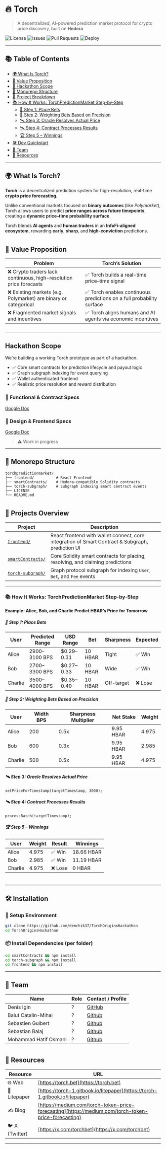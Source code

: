 # 🔥 Torch

> A decentralized, AI-powered prediction market protocol for crypto price discovery, built on **Hedera**

![License](https://img.shields.io/github/license/denchik37/TorchOriginsHackathon)
![Issues](https://img.shields.io/github/issues/denchik37/TorchOriginsHackathon)
![Pull Requests](https://img.shields.io/github/issues-pr/denchik37/TorchOriginsHackathon)
![Deploy](https://img.shields.io/badge/deploy-Hedera_Mainnet-2ea44f)

---

## 📚 Table of Contents

- [🌍 What Is Torch?](#-what-is-torch)
- [💎 Value Proposition](#-value-proposition)
- [🏁 Hackathon Scope](#hackathon-scope)
- [🧱 Monorepo Structure](#-monorepo-structure)
- [📁 Project Breakdown](#project-overview)
- [📚 How It Works: TorchPredictionMarket Step-by-Step](#-how-it-works-torchpredictionmarket-step-by-step)
  - [🧾 Step 1: Place Bets](#-step-1-place-bets)
  - [🧮 Step 2: Weighting Bets Based on Precision](#-step-2-weighting-bets-based-on-precision)
  - [🛰️ Step 3: Oracle Resolves Actual Price](#-step-3-oracle-resolves-actual-price)
  - [🛰️ Step 4: Contract Processes Results](#-step-4-contract-processes-results)
  - [🏆 Step 5 – Winnings](#-step-5--winnings)
- [🛠️ Dev Quickstart](#-installation)
- [🤝 Team](#-team)
- [🔗 Resources](#-resources)

---

## 🌍 What Is Torch?

**Torch** is a decentralized prediction system for high-resolution, real-time **crypto price forecasting**.

Unlike conventional markets focused on **binary outcomes** (like _Polymarket_), Torch allows users to predict **price ranges across future timepoints**, creating a **dynamic price–time probability surface**.

Torch blends **AI agents** and **human traders** in an **InfoFi-aligned ecosystem**, rewarding **early**, **sharp**, and **high-conviction** predictions.

#

## 💎 Value Proposition

| Problem                                         | Torch’s Solution                                    |
|------------------------------------------------|----------------------------------------------------|
| ❌ Crypto traders lack continuous, high-resolution price forecasts | ✅ Torch builds a real-time price–time signal        |
| ❌ Existing markets (e.g. Polymarket) are binary or categorical   | ✅ Torch enables continuous predictions on a full probability surface |
| ❌ Fragmented market signals and incentives                        | ✅ Torch aligns humans and AI agents via economic incentives |

##
---

## Hackathon Scope

We’re building a working Torch prototype as part of a hackathon.

- ✅ Core smart contracts for prediction lifecycle and payout logic  
- ✅ Graph subgraph indexing for event querying  
- ✅ Wallet authenticated frontend  
- ✅ Realistic price resolution and reward distribution  

### 📄 Functional & Contract Specs  
[Google Doc](https://docs.google.com/document/d/1aKkVzq7iILSpPRT327vxOGVfcCCzwlWwrrcCx9HPXnA/edit)

### 🎨 Design & Frontend Specs  
[Google Doc](https://docs.google.com/document/d/15gglInxKkXICz9hhw3A2YnUqXs00CRjPEVfndv7MCPY/edit)

> ⚠️ Work in progress

---

## 🧱 Monorepo Structure

```
torchpredictionmarket/
├── frontend/          # React Frontend
├── smartContracts/    # Hedera-compatible Solidity contracts
├── torch-subgraph/    # Subgraph indexing smart contract events
├── LICENSE
└── README.md          
```

#

## 📁 Projects Overview

| Project         | Description |
|-----------------|-------------|
| [`frontend/`](./frontend) | React frontend with wallet connect, core integration of Smart Contract & Subgraph, prediction UI |
| [`smartContracts/`](./smartContracts) | Core Solidity smart contracts for placing, resolving, and claiming predictions |
| [`torch-subgraph/`](./torch-subgraph) | Graph protocol subgraph for indexing `User`, `Bet`, and `Fee` events |

---

### 📚 **How It Works: TorchPredictionMarket** Step-by-Step

#### Example: Alice, Bob, and Charlie Predict HBAR’s Price for Tomorrow

##### 🧾 Step 1: Place Bets

| User     | Predicted Range | USD Range | Bet | Sharpness | Expected |
|----------|------------------|-----------|-----|-----------|----------|
| Alice    | 2900–3100 BPS    | $0.29–0.31| 10 HBAR | Tight    | ✅ Win   |
| Bob      | 2700–3300 BPS    | $0.27–0.33| 10 HBAR | Wide     | ✅ Win   |
| Charlie  | 3500–4000 BPS    | $0.35–0.40| 10 HBAR | Off-target | ❌ Lose |

##### 🧮 Step 2: Weighting Bets Based on Precision

| User     | Width BPS | Sharpness Multiplier | Net Stake | Weight |
|----------|-----------|----------------------|-----------|--------|
| Alice    | 200       | 0.5x                 | 9.95 HBAR | 4.975  |
| Bob      | 600       | 0.3x                 | 9.95 HBAR | 2.985  |
| Charlie  | 500       | 0.5x                 | 9.95 HBAR | 4.975  |

##### 🛰️ Step 3: Oracle Resolves Actual Price

```solidity
setPriceForTimestamp(targetTimestamp, 3000);
```

##### 🛰️ Step 4: Contract Processes Results

```solidity
processBatch(targetTimestamp);
```
##### 🏆 Step 5 – Winnings

| User     | Weight | Result   | Winnings     |
|----------|--------|----------|--------------|
| Alice    | 4.975  | ✅ Win   | 18.66 HBAR   |
| Bob      | 2.985  | ✅ Win   | 11.19 HBAR   |
| Charlie  | 4.975  | ❌ Lose  | 0 HBAR       |

#
---

## 🛠️ Installation

### 🔐 Setup Environment

```bash
git clone https://github.com/denchik37/TorchOriginsHackathon
cd TorchOriginsHackathon
```

### 📦 Install Dependencies (per folder)

```bash
cd smartContracts && npm install
cd torch-subgraph && npm install
cd frontend && npm install
```
---

## 🤝 Team

| Name             | Role                  | Contact / Profile                  |
|------------------|-----------------------|----------------------------------|
| Denis Igin | ?  | [GitHub](https://github.com/denchik37) |
| Balut Catalin-Mihai         | ?     | [Github](https://github.com/CatalinBalut) |
| Sebastien Guibert      | ?     | [Github](https://github.com/Cascou)   |
| Sebastian Balaj       | ?     | [Github](https://github.com/balajsebastian)   |
| Mohammad Hatif Osmani      | ?     | [Github](https://github.com/hatif03)   |


#

## 🔗 Resources

| Resource    | URL |
|-------------|-----|
| 🌐 Web       | [https://torch.bet](https://torch.bet) |
| 📄 Litepaper | [https://torch-1.gitbook.io/litepaper](https://torch-1.gitbook.io/litepaper) |
| ✍️ Blog      | [https://medium.com/torch-token-price-forecasting](https://medium.com/torch-token-price-forecasting) |
| 🐦 X (Twitter) | [https://x.com/torchbet](https://x.com/torchbet) |

---




